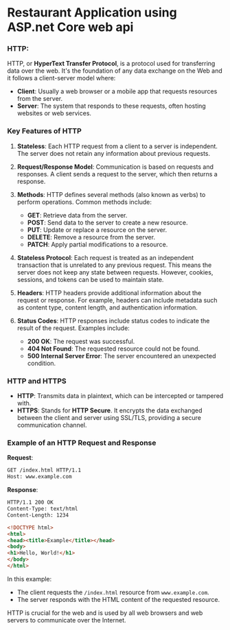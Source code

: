 # Restaurant Application using ASP.net Core web api

### HTTP:
HTTP, or **HyperText Transfer Protocol**, is a protocol used for transferring data over the web. It's the foundation of any data exchange on the Web and it follows a client-server model where:

- **Client**: Usually a web browser or a mobile app that requests resources from the server.
- **Server**: The system that responds to these requests, often hosting websites or web services.

### Key Features of HTTP

1. **Stateless**: Each HTTP request from a client to a server is independent. The server does not retain any information about previous requests.

2. **Request/Response Model**: Communication is based on requests and responses. A client sends a request to the server, which then returns a response.

3. **Methods**: HTTP defines several methods (also known as verbs) to perform operations. Common methods include:
   - **GET**: Retrieve data from the server.
   - **POST**: Send data to the server to create a new resource.
   - **PUT**: Update or replace a resource on the server.
   - **DELETE**: Remove a resource from the server.
   - **PATCH**: Apply partial modifications to a resource.

4. **Stateless Protocol**: Each request is treated as an independent transaction that is unrelated to any previous request. This means the server does not keep any state between requests. However, cookies, sessions, and tokens can be used to maintain state.

5. **Headers**: HTTP headers provide additional information about the request or response. For example, headers can include metadata such as content type, content length, and authentication information.

6. **Status Codes**: HTTP responses include status codes to indicate the result of the request. Examples include:
   - **200 OK**: The request was successful.
   - **404 Not Found**: The requested resource could not be found.
   - **500 Internal Server Error**: The server encountered an unexpected condition.

### HTTP and HTTPS

- **HTTP**: Transmits data in plaintext, which can be intercepted or tampered with.
- **HTTPS**: Stands for **HTTP Secure**. It encrypts the data exchanged between the client and server using SSL/TLS, providing a secure communication channel.

### Example of an HTTP Request and Response

**Request**:
```bash
GET /index.html HTTP/1.1
Host: www.example.com
```

**Response**:
```html
HTTP/1.1 200 OK
Content-Type: text/html
Content-Length: 1234

<!DOCTYPE html>
<html>
<head><title>Example</title></head>
<body>
<h1>Hello, World!</h1>
</body>
</html>
```

In this example:
- The client requests the `/index.html` resource from `www.example.com`.
- The server responds with the HTML content of the requested resource.

HTTP is crucial for the web and is used by all web browsers and web servers to communicate over the Internet.
